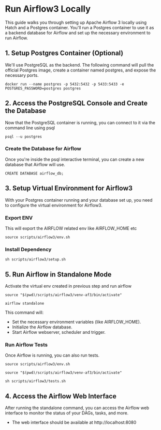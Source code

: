 # Run Airflow3 Locally

This guide walks you through setting up Apache Airflow 3 locally using Hatch and a Postgres container. You'll run a Postgres container to use it as a backend database for Airflow and set up the necessary environment to run Airflow.

## 1. Setup Postgres Container (Optional)

We'll use PostgreSQL as the backend. The following command will pull the official Postgres image, create a container named postgres, and expose the necessary ports.

```commandline
docker run --name postgres -p 5432:5432 -p 5433:5433 -e POSTGRES_PASSWORD=postgres postgres
```

## 2. Access the PostgreSQL Console and Create the Database

Now that the PostgreSQL container is running, you can connect to it via the command line using psql

```commandline
psql --u postgres
```

### Create the Database for Airflow

Once you're inside the psql interactive terminal, you can create a new database that Airflow will use.

```commandline
CREATE DATABASE airflow_db;
```

## 3. Setup Virtual Environment for Airflow3

With your Postgres container running and your database set up, you need to configure the virtual environment for Airflow3.

### Export ENV

This will export the AIRFLOW related env like AIRFLOW_HOME etc

```commandline
source scripts/airflow3/env.sh
```

### Install Dependency

```commandline
sh scripts/airflow3/setup.sh
```

## 5. Run Airflow in Standalone Mode

Activate the virtual env created in previous step and run airflow

```commandline
source "$(pwd)/scripts/airflow3/venv-af3/bin/activate"

airflow standalone
```

This command will:

- Set the necessary environment variables (like AIRFLOW_HOME).
- Initialize the Airflow database.
- Start Airflow webserver, scheduler and trigger.

### Run Airflow Tests

Once Airflow is running, you can also run tests.

```commandline
source scripts/airflow3/env.sh

source "$(pwd)/scripts/airflow3/venv-af3/bin/activate"

sh scripts/airflow3/tests.sh
```

## 4. Access the Airflow Web Interface

After running the standalone command, you can access the Airflow web interface to monitor the status of your DAGs, tasks, and more.

- The web interface should be available at http://localhost:8080
